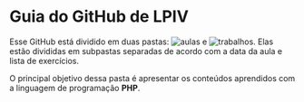 # Guia do GitHub de LPIV

Esse GitHub está dividido em duas pastas: ![aulas](aulas) e ![trabalhos](trabalhos). Elas estão divididas em subpastas separadas de acordo com a data da aula e lista de exercícios.

O principal objetivo dessa pasta é apresentar os conteúdos aprendidos com a linguagem de programação **PHP**.